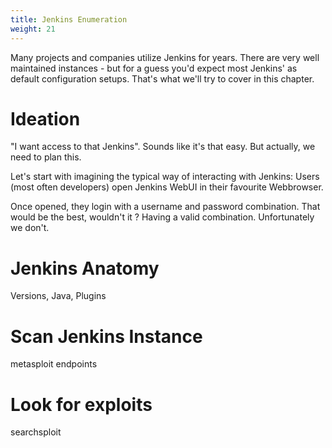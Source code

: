 ```yaml
---
title: Jenkins Enumeration
weight: 21
---
```


Many projects and companies utilize Jenkins for years.
There are very well maintained instances - but for a guess you'd expect most Jenkins' as default configuration setups.
That's what we'll try to cover in this chapter.

# Ideation

"I want access to that Jenkins".
Sounds like it's that easy.
But actually, we need to plan this.

Let's start with imagining the typical way of interacting with Jenkins:
Users (most often developers) open Jenkins WebUI in their favourite Webbrowser.

Once opened, they login with a username and password combination.
That would be the best, wouldn't it ? Having a valid combination.
Unfortunately we don't.

# Jenkins Anatomy

Versions, Java, Plugins

# Scan Jenkins Instance

metasploit
endpoints

# Look for exploits

searchsploit
